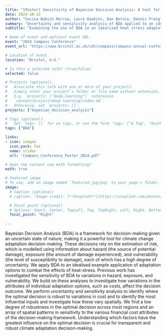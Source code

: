 ```yaml
---
title: "[Poster] Sensitivity of Bayesian Decision Analysis: A tool for robust climate adaptation decision-making"
date: 2024-10-22
author: "Cecina Babich Morrow, Laura Dawkins, Dan Bernie, Dennis Prangle"
summary: "Uncertainty and sensitivity analysis of BDA applied to an idealised example of heat stress mitigation."
subtitle: "Examining the use of BDA in an idealised heat stress adaptation decision."

# Name of event and optional event URL.
event: "2024 Compass Conference"
event_url: "https://www.bristol.ac.uk/cdt/compass/compass-annual-conference/"

# Location of event.
location: "Bristol, U.K."

# Is this a selected talk? (true/false)
selected: false

# Projects (optional).
#   Associate this talk with one or more of your projects.
#   Simply enter your project's folder or file name without extension.
#   E.g. `projects: ["deep-learning"]` references 
#   `content/project/deep-learning/index.md`.
#   Otherwise, set `projects: []`.
projects: ["bayesian_decision_analysis"]

# Tags (optional).
#   Set `tags: []` for no tags, or use the form `tags: ["A Tag", "Another Tag"]` for one or more tags.
tags: ["BDA"]

links:
- icon: images
  icon_pack: fas
  name: slides
  url: "Compass_Conference_Poster_2024.pdf"

# Does the content use math formatting?
math: true

# Featured image
# To use, add an image named `featured.jpg/png` to your page's folder. 
image:
  # Caption (optional)
  # caption: "Image credit: [**Unsplash**](https://unsplash.com/photos/bzdhc5b3Bxs)"

  # Focal point (optional)
  # Options: Smart, Center, TopLeft, Top, TopRight, Left, Right, BottomLeft, Bottom, BottomRight
  focal_point: "Right"
  
---
```


Bayesian Decision Analysis (BDA) is a framework for decision-making given an uncertain state of nature, making it a powerful tool for climate change adaptation decision-making. These decisions rely on the estimation of risk, which is modelled using information about hazard (the source of potential damage), exposure (the amount of damage experienced), and vulnerability (the level of susceptibility to damage), each of which has a high degree of uncertainty. We apply BDA to an idealised example application of adaptation options to combat the effects of heat-stress. Previous work has investigated the sensitivity of BDA to variations in hazard, exposure, and vulnerability. We build on these analyses to investigate how variations in the attributes of individual adaptation options, such as costs, affect the decision outcome. We perform uncertainty and sensitivity analysis to identify where the optimal decision is robust to variations in cost and to identify the most influential inputs and investigate how these vary spatially. We find a low degree of robustness in the optimal decision across most regions and an array of spatial patterns in sensitivity to the various financial cost attributes of the decision-making framework. Understanding which factors have the greatest influence on the optimal decision is crucial for transparent and robust climate adaptation decision-making.

